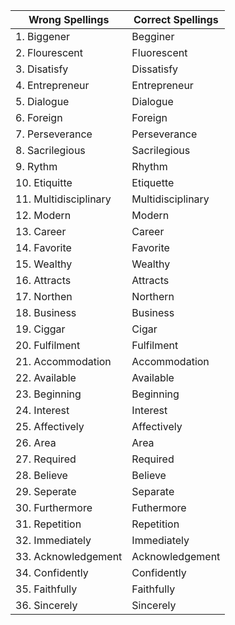 | Wrong Spellings | Correct Spellings |
|-----------------|---------------| 
|1. Biggener   | Begginer |
|2. Flourescent | Fluorescent |
|3. Disatisfy | Dissatisfy |
|4. Entrepreneur | Entrepreneur |
|5. Dialogue | Dialogue |
|6. Foreign | Foreign |
|7. Perseverance | Perseverance |
|8. Sacrilegious | Sacrilegious |
|9. Rythm | Rhythm |
| 10. Etiquitte | Etiquette |
| 11. Multidisciplinary | Multidisciplinary | 
|12. Modern | Modern | 
|13. Career | Career |
|14. Favorite | Favorite | 
|15. Wealthy | Wealthy |
|16. Attracts | Attracts |
|17. Northen | Northern | 
|18. Business | Business | 
19. Ciggar | Cigar | 
|20. Fulfilment | Fulfilment | 
|21. Accommodation | Accommodation | 
|22. Available | Available | 
|23. Beginning | Beginning | 
|24. Interest | Interest | 
|25. Affectively | Affectively |
|26. Area | Area | 
|27. Required | Required | 
|28. Believe | Believe | 
|29. Seperate | Separate | 
|30. Furthermore | Futhermore | 
|31. Repetition | Repetition | 
|32. Immediately | Immediately | 
|33. Acknowledgement | Acknowledgement | 
|34. Confidently | Confidently | 
|35. Faithfully | Faithfully | 
|36. Sincerely | Sincerely | 